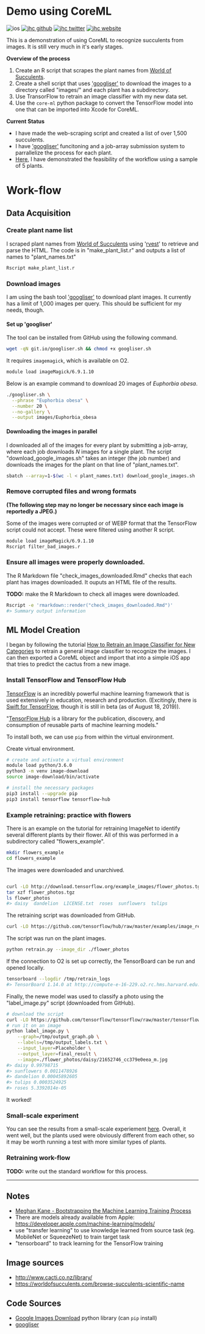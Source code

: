 # Demo using CoreML

![ios](https://img.shields.io/badge/iOS-Plant_Tracker-999999.svg?style=flat&logo=apple)
[![jhc github](https://img.shields.io/badge/GitHub-jhrcook-181717.svg?style=flat&logo=github)](https://github.com/jhrcook)
[![jhc twitter](https://img.shields.io/badge/Twitter-JoshDoesaThing-00aced.svg?style=flat&logo=twitter)](https://twitter.com/JoshDoesa)
[![jhc website](https://img.shields.io/badge/Website-Joshua_Cook-5087B2.svg?style=flat&logo=telegram)](https://joshuacook.netlify.com)



This is a demonstration of using CoreML to recognize succulents from images. It is still very much in it's early stages.

**Overview of the process**

1. Create an R script that scrapes the plant names from [World of Succulents](https://worldofsucculents.com/browse-succulents-scientific-name).
2. Create a shell script that uses ['googliser'](https://github.com/teracow/googliser) to download the images to a directory called "images/" and each plant has a subdirectory.
3. Use TransorFlow to retrain an image classifier with my new data set.
4. Use the `core-ml` python package to convert the TensorFlow model into one that can be imported into Xcode for CoreML.

**Current Status**

* I have made the web-scraping script and created a list of over 1,500 succulents.
* I have ['googliser'](https://github.com/teracow/googliser) funcitoning and a job-array submission system to parrallelize the process for each plant.
* [Here](./practice_plant_recognition.md), I have demonstrated the feasibility of the workflow using a sample of 5 plants.

# Work-flow

## Data Acquisition

### Create plant name list

I scraped plant names from [World of Succulents](https://worldofsucculents.com/browse-succulents-scientific-name) using '[rvest](https://cran.r-project.org/web/packages/rvest/index.html)' to retrieve and parse the HTML. The code is in "make\_plant\_list.r" and outputs a list of names to "plant_names.txt"

```bash
Rscript make_plant_list.r
```

### Download images

I am using the bash tool ['googliser'](https://github.com/teracow/googliser) to download plant images. It currently has a limit of 1,000 images  per query. This should be sufficient for my needs, though.

#### Set up 'googliser'

The tool can be installed from GitHub using the following command.

```bash
wget -qN git.io/googliser.sh && chmod +x googliser.sh
```

It requires `imagemagick`, which is available on O2.

```bash
module load imageMagick/6.9.1.10
```

Below is an example command to download 20 images of *Euphorbia obesa*.

```bash
./googliser.sh \
  --phrase "Euphorbia obesa" \
  --number 20 \
  --no-gallery \
  --output images/Euphorbia_obesa
```
#### Downloading the images in parallel

I downloaded all of the images for every plant by submitting a job-array, where each job downloads *N* images for a single plant. The script "download_google_images.sh" takes an integer (the job number) and downloads the images for the plant on that line of "plant_names.txt".

```bash
sbatch --array=1-$(wc -l < plant_names.txt) download_google_images.sh
```

### Remove corrupted files and wrong formats

**(The following step may no longer be necessary since each image is reportedly a JPEG.)**

Some of the images were corrupted or of WEBP format that the TensorFlow script could not accept. These were filtered using another R script.

```bash
module load imageMagick/6.9.1.10
Rscript filter_bad_images.r
```

### Ensure all images were properly downloaded.

The R Markdown file "check_images_downloaded.Rmd" checks that each plant has images downloaded. It ouputs an HTML file of the results.

**TODO:** make the R Markdown to check all images were downloaded.

```bash
Rscript -e 'rmarkdown::render("check_images_downloaded.Rmd")'
#> Summary output information
```

## ML Model Creation

I began by following the tutorial [How to Retrain an Image Classifier for New Categories](https://www.tensorflow.org/hub/tutorials/image_retraining) to retrain a general image classifier to recognize the images. I can then exported a CoreML object and import that into a simple iOS app that tries to predict the cactus from a new image.

### Install TensorFlow and TensorFlow Hub

[TensorFlow](https://www.tensorflow.org) is an incredibly powerful machine learning framework that is used extensively in education, research and production. (Excitingly, there is [Swift for TensorFlow](https://www.tensorflow.org/swift), though it is still in beta (as of August 18, 2019)).

"[TensorFlow Hub](https://www.tensorflow.org/hub) is a library for the publication, discovery, and consumption of reusable parts of machine learning models."

To install both, we can use `pip` from within the virtual environment.

Create virtual environment.

```bash
# create and activate a virtual environment
module load python/3.6.0
python3 -m venv image-download
source image-download/bin/activate

# install the necessary packages
pip3 install --upgrade pip
pip3 install tensorflow tensorflow-hub
```

### Example retraining: practice with flowers

There is an example on the tutorial for retraining ImageNet to identify several different plants by their flower. All of this was performed in a subdirectory called "flowers_example".

```bash
mkdir flowers_example
cd flowers_example
```

The images were downloaded and unarchived.

```bash

curl -LO http://download.tensorflow.org/example_images/flower_photos.tgz
tar xzf flower_photos.tgz
ls flower_photos
#> daisy  dandelion  LICENSE.txt  roses  sunflowers  tulips
```

The retraining script was downloaded from GitHub.

```bash
curl -LO https://github.com/tensorflow/hub/raw/master/examples/image_retraining/retrain.py
```

The script was run on the plant images.

```bash
python retrain.py --image_dir ./flower_photos
```

If the connection to O2 is set up correctly, the TensorBoard can be run and opened locally.

```bash
tensorboard --logdir /tmp/retrain_logs
#> TensorBoard 1.14.0 at http://compute-e-16-229.o2.rc.hms.harvard.edu:6006/ (Press CTRL+C to quit)
```

Finally, the newe model was used to classify a photo using the "label_image.py" script (downloaded from GitHub).

```bash
# download the script
curl -LO https://github.com/tensorflow/tensorflow/raw/master/tensorflow/examples/label_image/label_image.py
# run it on an image
python label_image.py \
    --graph=/tmp/output_graph.pb \
    --labels=/tmp/output_labels.txt \
    --input_layer=Placeholder \
    --output_layer=final_result \
    --image=./flower_photos/daisy/21652746_cc379e0eea_m.jpg
#> daisy 0.99798715
#> sunflowers 0.0011478926
#> dandelion 0.00045892605
#> tulips 0.0003524925
#> roses 5.3392014e-05
```

It worked!

### Small-scale experiment

You can see the results from a small-scale experiement [here](./practice_plant_recognition.md). Overall, it went well, but the plants used were obviously different from each other, so it may be worth running a test with more similar types of plants.

### Retraining work-flow

**TODO:** write out the standard workflow for this process.

---

## Notes

- [Meghan Kane - Bootstrapping the Machine Learning Training Process](https://www.youtube.com/watch?v=ugiPfm8ICZo)
- There are models already available from Apple: https://developer.apple.com/machine-learning/models/
- use "transfer learning" to use knowledge learned from source task (eg. MobileNet or SqueezeNet) to train target task
- "tensorboard" to track learning for the TensorFlow training


## Image sources

* http://www.cacti.co.nz/library/
* https://worldofsucculents.com/browse-succulents-scientific-name


## Code Sources

* [Google Images Download](https://github.com/hardikvasa/google-images-download) python library (can `pip` install)
* [googliser](https://github.com/teracow/googliser)